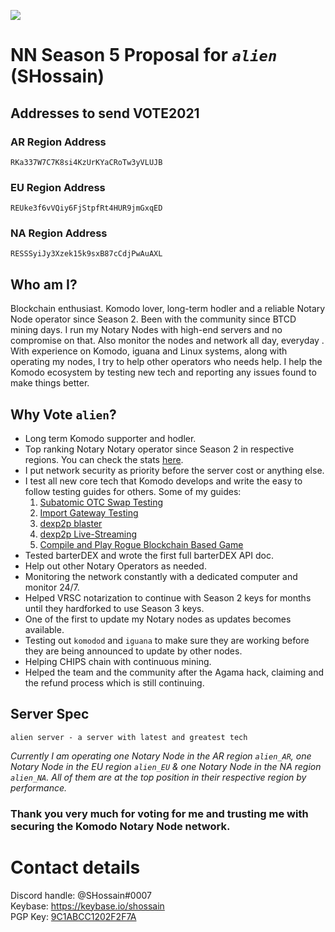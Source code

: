 ![](https://www.telegraph.co.uk/content/dam/tv/2021/01/28/TELEMMGLPICT000248682950_trans_NvBQzQNjv4BqpVlberWd9EgFPZtcLiMQfyf2A9a6I9YchsjMeADBa08.jpeg?imwidth=720)

# NN Season 5 Proposal for *`alien`* (SHossain)

## Addresses to send VOTE2021
### AR Region Address
```
RKa337W7C7K8si4KzUrKYaCRoTw3yVLUJB
```
### EU Region Address
```
REUke3f6vVQiy6FjStpfRt4HUR9jmGxqED
```
### NA Region Address
```
RESSSyiJy3Xzek15k9sxB87cCdjPwAuAXL
```

## Who am I?
Blockchain enthusiast. Komodo lover, long-term hodler and a reliable Notary Node operator since Season 2. Been with the community since BTCD mining days. I run my Notary Nodes with high-end servers and no compromise on that. Also monitor the nodes and network all day, everyday . With experience on Komodo, iguana and Linux systems, along with operating my nodes, I try to help other operators who needs help. I help the Komodo ecosystem by testing new tech and reporting any issues found to make things better.

## Why Vote `alien`?
- Long term Komodo supporter and hodler.
- Top ranking Notary Notary operator since Season 2 in respective regions. You can check the stats [here](https://komodostats.com/nn).
- I put network security as priority before the server cost or anything else.
- I test all new core tech that Komodo develops and write the easy to follow testing guides for others. Some of my guides: 
	1. [Subatomic OTC Swap Testing](https://gist.github.com/himu007/add3181427bb53ab5dc5160537f0c238)
	2. [Import Gateway Testing](https://gist.github.com/himu007/5b61ebb330ee46c4c1f7518d34e30d42)
	3. [dexp2p blaster](https://gist.github.com/himu007/c301e69883556d595bfbcb672149783d)
	4. [dexp2p Live-Streaming](https://techloverhd.com/2020/01/use-komodo-dexp2p-tech-for-live-streaming/)
	5. [Compile and Play Rogue Blockchain Based Game](https://gist.github.com/himu007/93e77004490f4716a523d2a0daaf0d37) 
- Tested barterDEX and wrote the first full barterDEX API doc.
- Help out other Notary Operators as needed.
- Monitoring the network constantly with a dedicated computer and monitor 24/7.
- Helped VRSC notarization to continue with Season 2 keys for months until they hardforked to use Season 3 keys.
- One of the first to update my Notary nodes as updates becomes available.
- Testing out `komodod` and `iguana` to make sure they are working before they are being announced to update by other nodes.
- Helping CHIPS chain with continuous mining.
- Helped the team and the community after the Agama hack, claiming and the refund process which is still continuing.

## Server Spec
```
alien server - a server with latest and greatest tech
```
_Currently I am operating one Notary Node in the AR region `alien_AR`, one Notary Node in the EU region `alien_EU` & one Notary Node in the NA region `alien_NA`. All of them are at the top position in their respective region by performance._

### Thank you very much for voting for me and trusting me with securing the Komodo Notary Node network.

# Contact details
Discord handle: @SHossain#0007  
Keybase: https://keybase.io/shossain  
PGP Key: [9C1ABCC1202F2F7A](https://keybase.io/shossain/pgp_keys.asc)    
